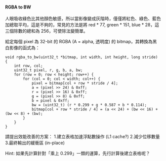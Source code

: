 #### RGBA to BW

人眼吸收綠色比其他顏色敏感，所以當影像變成灰階時，僅僅將紅色、綠色、藍色加總取平均，這是不夠的，常見的方法是將 red * 77, green * 151, blue * 28，這三個除數的總和為 256，可使除法變簡單。

給定每個 pixel 為 32-bit 的 RGBA (A = alpha, 透明度) 的 bitmap，其轉換為黑白影像的函式為：

    void rgba_to_bw(uint32_t *bitmap, int width, int height, long stride) {
        int row, col;
        uint32_t pixel, r, g, b, a, bw;
        for (row = 0; row < height; row++) {
            for (col = 0; col < width; col++) {
                pixel = bitmap[col + row * stride / 4];
                a = (pixel >> 24) & 0xff;
                r = (pixel >> 16) & 0xff;
                g = (pixel >> 8) & 0xff;
                b = pixel & 0xff;
                bw = (uint32_t) (r * 0.299 + g * 0.587 + b * 0.114);
                bitmap[col + row * stride / 4] = (a << 24) + (bw << 16) + (bw << 8) + (bw);
            }
        }
    }

請提出效能改善的方案：
1.建立表格加速浮點數操作 (L1 cache?)
2.減少位移數量
3.最終輸出的緩衝區 (in-place)

Hint: 如果先計算針對「乘上 0.299」一類的運算，先行計算後建立表格呢？